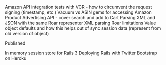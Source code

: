 Amazon API integration tests with VCR - how to circumvent the request signing (timestamp, etc.)
Vacuum vs ASIN gems for accessing Amazon Product Advertising API - cover search and add to Cart
Parsing XML and JSON with the same Roar representer
XML parsing Roar limitations
Value object defaults and how this helps out of sync session data (represent from old version of object)

Published

In memory session store for Rails 3
Deploying Rails with Twitter Bootstrap on Heroku

